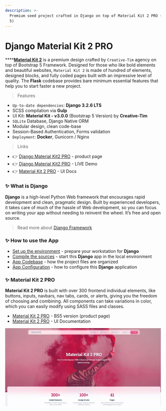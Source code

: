 ```yaml
---
description: >-
  Premium seed project crafted in Django on top of Material Kit 2 PRO (Bootstrap
  5)
---
```


# Django Material Kit 2 PRO

****[**Material Kit 2**](https://appseed.us/product/django-material-kit2-pro) is a premium design crafted by `Creative-Tim` agency on top of Bootstrap 5 Framework. Designed for those who like bold elements and beautiful websites, `Material Kit 2` is made of hundred of elements, designed blocks, and fully coded pages built with an impressive level of quality. The **Flask** codebase provides bare minimum essential features that help you to start faster a new project. &#x20;

> Features&#x20;

* `Up-to-date dependencies`: **Django 3.2.6 LTS**
* SCSS compilation via **Gulp**
* UI Kit: **Material Kit - v3.0.0** (Bootstrap 5 Version) by **Creative-Tim**
* `SQLite` Database, Django Native ORM
* Modular design, clean code-base
* Session-Based Authentication, Forms validation
* `Deployment`: **Docker**, Gunicorn / Nginx&#x20;

> Links&#x20;

* 👉 [Django Material Kit2 PRO](https://appseed.us/product/django-material-kit2-pro) - product page
* 👉 [Django Material Kit2 PRO](https://django-material-kit2-pro.appseed-srv1.com) - LIVE Demo
* 👉 [Material Kit 2 PRO](https://www.creative-tim.com/learning-lab/bootstrap/overview/material-kit?AFFILIATE=128200) - UI Docs&#x20;



### ✨ What is Django

**Django** is a high-level Python Web framework that encourages rapid development and clean, pragmatic design. Built by experienced developers, it takes care of much of the hassle of Web development, so you can focus on writing your app without needing to reinvent the wheel. It’s free and open source.

> Read more about [Django Framework](../../content/what-is/django.md)



### ✨ How to use the App

* [Set up the environment](../../boilerplate-code/django.md#environment) - prepare your workstation for **Django**
* [Compile the sources](../../boilerplate-code/django.md#build-the-app) - start this **Django** app in the local environment
* [App Codebase](../../boilerplate-code/django-dashboard.md#app-codebase) - how the project files are organized
* [App Configuration](../../boilerplate-code/django-dashboard.md#app-configuration) - how to configure this **Django** application



### ✨ Material Kit 2 PRO

**Material Kit 2 PRO** is built with over 300 frontend individual elements, like buttons, inputs, navbars, nav tabs, cards, or alerts, giving you the freedom of choosing and combining. All components can take variations in color, which you can easily modify using SASS files and classes.

* [Material Kit 2 PRO](https://www.creative-tim.com/product/material-kit-pro?AFFILIATE=128200) - BS5 version (product page)
* [Material Kit 2 PRO](https://www.creative-tim.com/learning-lab/bootstrap/overview/material-kit?AFFILIATE=128200) - UI Documentation&#x20;

![Material Kit 2 PRO - Bootstrap 5](../../.gitbook/assets/docs-material-kit-2-pro-cover-min.jpg)
